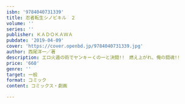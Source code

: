 ```yaml
---
isbn: '9784040731339'
title: 忍者転生シノビキル　２
volume: ''
series: ''
publisher: ＫＡＤＯＫＡＷＡ
pubdate: '2019-04-09'
cover: 'https://cover.openbd.jp/9784040731339.jpg'
author: 西尾洋一／著
description: エロ火遁の術でヤンキーくの一と決闘!!　燃え上がれ、俺の闘魂!!
price: '660'
genre: ''
target: 一般
format: コミック
content: コミックス・劇画

---
```

